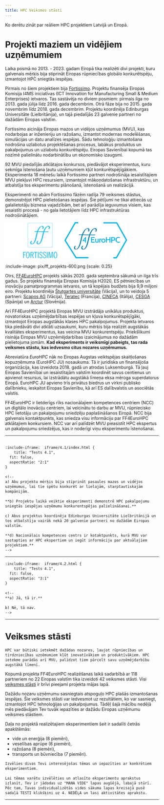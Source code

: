 ```yaml
---
title: HPC Veiksmes stāsti
---
```


Ko derētu zināt par reāliem HPC projektiem Latvijā un Eiropā.

#  Projekti maziem un vidējiem uzņēmumiem

Laika posmā no 2013. - 2023. gadam Eiropā tika realizēti divi projekti, kuru galvenais mērķis bija stiprināt Eiropas rūpniecības globālo konkurētspēju, izmantojot HPC sniegtās iespējas. 

Pirmais no šiem projektiem bija [Fortissimo](https://www.fortissimo-project.eu). Projektu finansēja Eiropas Komisija I4MS iniciatīvas (ICT Innovation for Manufacturing Small & Medium Enterprises) ietvaros. Tas sastāvēja no diviem posmiem: pirmais ilga no 2013. gada jūlija līdz 2016. gada decembrim. Otrā fāze bija no 2015. gada novembrim līdz 2018. gada decembrim. Projektu koordinēja Edinburgas Universitāte (Lielbritānija), un tajā piedalījās 23 galvenie partneri no dažādām Eiropas valstīm.

Fortissimo aicināja Eiropas mazos un vidējos uzņēmumus (MVU), kas nodarbojas ar inženieriju un ražošanu, izmantot modernas modelēšanas, simulācijas un datu analīzes iespējas. Šādu tehnoloģiju izmantošana nodrošina uzlabotus projektēšanas procesus, labākus produktus un pakalpojumus un uzlabotu konkurētspēju. Eiropas Savienībai kopumā tas nozīmē palielinātu nodarbinātību un ekonomisko izaugsmi.

92 MVU piedalījās atklātajos konkursos, piedāvājot eksperimentus, kuru sekmīga īstenošana ļautu uzņēmumiem kļūt konkurētspējīgākiem. Eksperimenta 18 mēnešu laikā Fortissimo partneri nodrošināja iesaistītajiem MVU piekļuvi HPC resursiem, izmantojot mākoņdatošanas infrastruktūru, un atbalstīja tos eksperimentu plānošanā, īstenošanā un realizācijā.

Eksperimenti no abām Fortissimo fāzēm radīja 79 veiksmes stāstus, demonstrējot HPC pielietošanas iespējas. Šie pētījumi ne tikai attiecās uz galalietotāju biznesa vajadzībām, bet arī parādīja ieguvumus visiem, kas iesaistīti procesā - no gala lietotājiem līdz HPC infrastruktūras nodrošinātājiem. 

<img src="https://raw.githubusercontent.com/viktorszagorskis/hpc-pamati/main/pix/ff_projekts.png" width="400"/>

:include-image: pix/ff_projekts-600.png {scale: 0.25}

Otrs, [FF4EuroHPC](https://www.ff4eurohpc.eu) projekts sākās 2020. gada septembra sākumā un ilga trīs gadus. Šo projektu finansēja Eiropas Komisija H2020, ES pētniecības un inovāciju pamatprogrammas ietvaros, un tā kopējais budžets bija 9,9 miljoni eiro. Projektu koordinēja [Štutgartes universitāte](https://www.uni-stuttgart.de/en/) (Vācija), un to veidoja 5 partneri: [Scapos AG](https://www.scapos.de/en/) (Vācija), [Teratec](https://www.teratec.eu/gb/index.html) (Francija), [CINECA](https://www.cineca.it/en) (Itālija), [CESGA](https://www.cesga.es/en/home-2/) (Spānija) un [Arctur](https://www.arctur.si) (Slovēnija).

Arī FF4EuroHPC projektā Eiropas MVU izstrādāja unikālus produktus, novatoriskas uzņēmējdarbības iespējas un kļuva konkurētspējīgāki, izmantojot Eiropas augstākās klases HPC pakalpojumus. Projekta ietvaros tika piedāvāti divi atklāti uzsaukumi, kuru mērķis bija realizēt augstākās kvalitātes eksperimentus, kas veicina MVU konkurentspēju. Priekšlikumi risināja Eiropas MVU uzņēmējdarbības izaicinājumus no dažādām pielietojuma jomām. **Kad eksperiments ir veiksmīgi pabeigts, tas rada veiksmes stāstu, kas iedvesmo citus nozares uzņēmumus.**

Abreviatūra *EuroHPC* nāk no Eiropas Augstas veiktspējas skaitļošanas kopuzņēmuma (EuroHPC JU) nosaukuma. Tā ir juridiska un finansējoša organizācija, kas izveidota 2018. gadā un atrodas Luksemburgā. Tā ļauj Eiropas Savienībai un iesaistītajām valstīm koordinēt savus centienus un apvienot resursus, lai izstrādātu augstākā līmeņa eksa mēroga superdatorus Eiropā. EuroHPC JU apvieno trīs privātus biedrus un virkni publisko dalībnieku, ieskaitot Eiropas Savienību, kā arī ES dalībvalstis un asociētās valstis.

FF4EuroHPC ir lietderīgs rīks nacionālajiem kompetences centriem (NCC) un digitālo inovāciju centriem, lai veicinātu to darbu ar MVU, rūpniecisko HPC lietotāju un pakalpojumu sniedzēju paplašināšanos Eiropā. NCC bija galvenais kontaktpunkts, kas sniedza visu informāciju par FF4EuroHPC atklātajiem konkursiem. NCC var arī palīdzēt MVU pieasistīt HPC ekspertus un pakalpojumu sniedzējus, kas ir noderīgi viņu eksperimentu īstenošanai.

---

````spoiler {title: "Pašpārbaudes jautājums"}

:include-iframe:  iframe/4.1/index.html {
    title: "Tests 4.1",
  fit: false, 
  aspectRatio: "2:1"
}

<!--
a) Abu projektu mērķis bija stiprināt pasaules mazos un vidējos uzņēmumus, lai tie spētu konkurēt ar lielajām, starptautiskajām kompānijām.

**b) Projektu laikā veiktie eksperimenti demonstrē HPC pakalpojumu sniegtās iespējas uzņēmumu konkurentspējas palielināšanai.**

c) Abus projektus koordinēja Edinburgas Universitāte Lielbritānijā un tos atbalstīja vairāk nekā 20 galvenie partneri no dažādām Eiropas valstīm.

**d) Nacionālais kompetences centrs ir kotaktpunkts, kurā MVU var sastapties ar HPC ekspertiem un iegūt informāciju par aktuālajiem projektiem.**
-->
 ````

---


```spoiler {title: "Pašpārbaudes jautājums"}
:include-iframe:  iframe/4.2.html {
    title: "Tests 4.1",
  fit: false, 
  aspectRatio: "3:1"
}

<!--
**a) Jā, tā ir.**

b) Nē, tā nav.
-->
```

---

<!-- :include-meta: {bulletListType: "LeftRightTimeLine"}

* Testing
* Design
* Code Review
* Documentation -->

# Veiksmes stāsti

```attention-recommendation {label: ""}
HPC var būtiski ietekmēt dažādas nozares, ļaujot rūpniecības un tirdzniecības uzņēmumiem kļūt inovatīvākiem un produktīvākiem. HPC ietekme parādās arī MVU, palīdzot tiem pārcelt savu uzņēmējdarbību augstākā līmenī.
``` 
Kopumā projekta FF4EuroHPC realizēšanas laikā sadarbībā ar 118 partneriem no 22 Eiropas valstīm tika izveidoti 42 veiksmes stāsti. Visi [veiksmes stāsti](https://www.ff4eurohpc.eu/en/success-stories/) ir brīvi pieejami projekta mājas lapā.

Dažādu nozaru uzņēmumu sasniegtais atspoguļo HPC plašās izmantošanas iespējas.  Šie veiksmes stāsti var iedvesmot uz rezultātiem, ko var sasniegt, izmantojot HPC tehnoloģijas un pakalpojumus. Tādēļ šajā mācību nedēļā mēs piedāvājam Tev tuvāk iepazīties ar dažādu Eiropas uzņēmumu veiksmes stāstiem.

Daļa no projektā realizētajiem eksperimentiem šeit ir sadalīti četrās apakštēmās:  
* vide un enerģija (8 piemēri),  
* veselības aprūpe (8 piemēri),   
* ražošana (8 piemēri),  
* transports un būvniecība (7 piemēri).  

```attention-question {label: "Tavs uzdevums"}
Izvēlies divas Tevi interesējošas tēmas un iepazīties ar konkrētiem eksperimentiem.

Lai tēmas varētu izvēlēties un atlasīto eksperimentu aprakstus izlasīt, Tev ir jādodas uz "MANA VIDE" lapas augšējā, labajā stūrī. Pēc tam, Tavas individualizētās vides sākuma lapas kreisajā pusē sadaļā TESTI klikšķini uz 4. NEDĒĻA un lasi aktivitātes aprakstu.

```

<!--
Pēc iepazīšanās ar eksperimentu aprakstiem atbildi uz diviem pašpārbaudes jautājumiem katrā no izvēlētajām tēmām.

### Vide un enerģija

> 1. Robust Power System Maintenance Planning via Stochastic Optimization and HPC ([skatīt šeit](https://www.ff4eurohpc.eu/en/success-stories/2022112020452541/robust_power_system_maintenance_planning_via_stochastic_optimization_and_hpc))

> 2. Accelerating CFD Simulation of Immersive Battery Cooling ([skatīt šeit](https://www.ff4eurohpc.eu/en/success-stories/2023092219270744/accelerating_cfd_simulation_of_immersive_battery_cooling))

> 3. Optimal CO2 Capture and Utilization Plant Design Through HPC ([skatīt šeit](https://www.ff4eurohpc.eu/en/success-stories/2023093014021387/optimal_co2_capture_and_utilization_plant_design_through_hpc))

> 4. High-Fidelity Modelling of a Hydrogen-Fired Industrial Combustor ([skatīt šeit](https://www.ff4eurohpc.eu/en/success-stories/2023093015093374/highfidelity_modelling_of_a_hydrogenfired_industrial_combustor))

> 5. AI/ML Computer Vision for the Next Generation Poultry Farms ([skatīt šeit](https://www.ff4eurohpc.eu/en/success-stories/2022111918411196/aiml_computer_vision_for_the_next_generation_poultry_farms))

> 6. Improvement of Productivity in Aquaculture ([skatīt šeit](https://www.ff4eurohpc.eu/en/success-stories/2023092219113328/improvement_of_productivity_in_aquaculture))

> 7. High Fidelity Modeling for Small Wind Turbines ([skatīt šeit](https://www.ff4eurohpc.eu/en/success-stories/2023093014402051/high_fidelity_modeling_for_small_wind_turbines))

> 8. Solving Ambitious Challenges in Wastewater Treatment Using HPC in CFD Simulation ([skatīt šeit](https://www.ff4eurohpc.eu/en/success-stories/2023093015310376/solving_ambitious_challenges_in_wastewater_treatment_using_hpc_in_cfd_simulation))

-->

<!-- ```spoiler {title: "Pašpārbaudes Jautājums"}

``` 




```spoiler {title: "Pašpārbaudes jautājums"}

:include-iframe:  iframe/4.3.html {
    title: "Tests 4.3",
  fit: false, 
  aspectRatio: "2:1"
}
-->
<!--

a) 5 000 - 29 000 EUR

**b) 30 000 - 51 000 EUR**

c) 52 000 - 79 000 EUR

d) vairāk par 80 000 EUR

-->
<!--
```

---

```spoiler {title: "Pašpārbaudes jautājums"}

:include-iframe:  iframe/4.4.html {
    title: "Tests 4.4",
  fit: false, 
  aspectRatio: "2:1"
}

**a) Farmaceitiskā piesārņojuma likvidēšana no ūdens**

b) Analizēt dažādos audos un orgānos iesprostotās un uzkrājušās mikrodaļiņas

c) Radiācijas devas paredzēšana no radiofarmaceitiskajiem preparātiem

d) Efektīvu lidmašīnas spārnu profilu izveide
```
-->

<!--

### Veselības aprūpe

> 1. A Pediatric Simulated Dosimetry Platform for Clinical Use ([skatīt šeit](https://www.ff4eurohpc.eu/en/success-stories/2022111918032911/a_pediatric_simulated_dosimetry_platform_for_clinical_use))

> 2. Advanced HPC Based Drug Discovery with Converged Deep Physics and AI ([skatīt šeit](https://www.ff4eurohpc.eu/en/success-stories/2022111918293258/advanced_hpc_based_drug_discovery_with_converged_deep_physics_and_ai))

> 3. Cloud-Based HPC Platform to Support Systemic-Pulmonary Shunting Procedures ([skatīt šeit](https://www.ff4eurohpc.eu/en/success-stories/2022111921555173/cloudbased_hpc_platform_to_support_systemicpulmonary_shunting_procedures))

> 4. High-Performance Computing Enhances Treatment Precision in Breast Cancer ([skatīt šeit](https://www.ff4eurohpc.eu/en/success-stories/2022112019214539/highperformance_computing_enhances_treatment_precision_in_breast_cancer))

> 5. HPC Simulation for an Endourethral Sphincter Against Urinary Incontinence ([skatīt šeit](https://www.ff4eurohpc.eu/en/success-stories/2023092311255733/hpc_simulation_for_an_endourethral_sphincter_against_urinary_incontinence_))

> 6. Application of HPC Tools for the Optimization of 3D-Printed Orthopaedic Devices ([skatīt šeit](https://www.ff4eurohpc.eu/en/success-stories/2023092219343441/application_of_hpc_tools_for_the_optimization_of_3dprinted_orthopaedic_devices_))

> 7. Real-Time Heart Monitoring of Thousands of Patients ([skatīt šeit](https://www.ff4eurohpc.eu/en/success-stories/2023092220090099/realtime_heart_monitoring_of_thousands_of_patients))

> 8. A Digital Twin for Airflow and Inhaled Drug Delivery in Human Airways ([skatīt šeit](https://www.ff4eurohpc.eu/en/success-stories/2023100219073965/a_digital_twin_for_airflow_and_inhaled_drug_delivery_in_human_airways))


---

```spoiler {title: "Pašpārbaudes jautājums"}

:include-iframe:  iframe/4.5.html {
    title: "Tests 4.5",
  fit: false, 
  aspectRatio: "2:1"
}
-->
<!--
**a) 3D ortozes**

b) Mikrokanālu siltummaiņu topoloģiju

c) Magnētiskās piedziņas sūkni

d) Sirds stimulatoru

```
---


```spoiler {title: "Pašpārbaudes jautājums"}

:include-iframe:  iframe/4.6.html {
    title: "Tests 4.6",
  fit: false, 
  aspectRatio: "2:1"
}

**a) Ārsti var vienlaikus uzraudzīt vairāku ambulatoro pacientu veselības stāvokli, neprasot viņu fizisku klātbūtni slimnīcā**

**b) ViewECG veicinās aritmijas agrīnu atklāšanu**

c) ViewECG novērsīs aritmijas rašanos

d) Pacienti paši var apgt ViewECG programmatūru, līdz ar viņiem nav nepieciešams apmeklēt ārstu.

```
-->
---

<!--
### Ražošana

> 1. AI-Platform for Automated Training of Object Detection Models Based on CAD Data ([skatīt šeit](https://www.ff4eurohpc.eu/en/success-stories/2022111918551565/aiplatform_for_automated_training_of_object_detection_models_based_on_cad_data))

> 2. Multiphysics and Multiscale Modelling of Aeronautical Components ([skatīt šeit](https://www.ff4eurohpc.eu/en/success-stories/2022112019323545/multiphysics_and_multiscale_modelling_of_aeronautical_components))

> 3. Multi-Head Additive Manufacturing with Optimal HPC Thermal Stabilization ([skatīt šeit](https://www.ff4eurohpc.eu/en/success-stories/2022112020330159/multihead_additive_manufacturing_with_optimal_hpc_thermal_stabilization))

> 4. Topology Optimization of Micro-Channel Heat Exchangers ([skatīt šeit](https://www.ff4eurohpc.eu/en/success-stories/2022112020572893/topology_optimization_of_microchannel_heat_exchangers))

> 5. Forecasting Reliability in Manufacturing ([skatīt šeit](https://www.ff4eurohpc.eu/en/success-stories/2023092219455162/forecasting_reliability_in_manufacturing))

> 6. Cloud-Based CFD Optimization of Magnetic Drive Pumps using HPC ([skatīt šeit](https://www.ff4eurohpc.eu/en/success-stories/2023092219541807/cloudbased_cfd_optimization_of_magnetic_drive_pumps_using_hpc_))

> 7. High Performance Computing for Profile Extrusion ([skatīt šeit](https://www.ff4eurohpc.eu/en/success-stories/2023100218435592/high_performance_computing_for_profile_extrusion))

> 8. Boosting CFD Simulation of Thermal Equipment for Food Processing ([skatīt šeit](https://www.ff4eurohpc.eu/en/success-stories/2023100218573097/boosting_cfd_simulation_of_thermal_equipment_for_food_processing))


---


```spoiler {title: "Pašpārbaudes jautājums"}

:include-iframe:  iframe/4.7.html {
    title: "Tests 4.7",
  fit: false, 
  aspectRatio: "2:1"
}
-->
<!--
**a) Palielināta 3D drukāšanas procesa precizitāte.**

**b) Saīsināts produkta piegādes laiks.**

c) Var izmantot lētākus izejmateriālus.

d) Var samazināt temperaturu printera kamerā, tādējādi ietaupot līdzekļus
-->
<!--
```

---


```spoiler {title: "Pašpārbaudes jautājums"}

:include-iframe:  iframe/4.8.html {
    title: "Tests 4.1",
  fit: false, 
  aspectRatio: "2:1"
}

a) HPC, mākslīgais intelekts (AI) un skaitliskās hidrodinamikas (CFD) simulācijas

**b) HPC un skaitliskās hidrodinamikas (CFD) simulācijas**

c) mākslīgais intelekts (AI) un mašīnmācīšanās (ML)

```
---

### Transports un būvniecība

> 1. Accelerated Structural Design of Sustainable Aviation Projects ([skatīt šeit](https://www.ff4eurohpc.eu/en/success-stories/2023092220162146/accelerated_structural_design_of_sustainable_aviation_projects))

> 2. HPC-based Engineering Design for Control of Smoke in Subway Tunnels ([skatīt šeit](https://www.ff4eurohpc.eu/en/success-stories/2023092218335604/hpcbased_engineering_design_for_control_of_smoke_in_subway_tunnels))

> 3. Cloud-Based CFD for Urban Microclimate Assessment and Architectural Planning ([skatīt šeit](https://www.ff4eurohpc.eu/en/success-stories/2023092219014764/cloudbased_cfd_for_urban_microclimate_assessment_and_architectural_planning))

> 4. Accessible Acoustic Simulations for Better Sound Experiences ([skatīt šeit](https://www.ff4eurohpc.eu/en/success-stories/2023093015203830/accessible_acoustic_simulations_for_better_sound_experiences))

> 5. HPC-based Design of Wind Assisted Propulsion Technology ([skatīt šeit](https://www.ff4eurohpc.eu/en/success-stories/2023102011561452/hpcbased_design_of_wind_assisted_propulsion_technology))

> 6. High-Performance Computing for High-Value Weather Forecasts ([skatīt šeit](https://www.ff4eurohpc.eu/en/success-stories/2022112019043005/highperformance_computing_for_highvalue_weather_forecast))

> 7. HPC Vessel Maintenance Optimization by Natural Language Assistance ([skatīt šeit](https://www.ff4eurohpc.eu/en/success-stories/2022112020061904/hpc_vessel_maintenance_optimization_by_natural_language_assistance))


---

```spoiler {title: "Pašpārbaudes jautājums"}


:include-iframe:  iframe/4.9.html {
    title: "Tests 4.9",
  fit: false, 
  aspectRatio: "2:1"
}
-->
<!--
**a) Galisijas reģions**

b) Lionas reģions

c) Neapoles reģions

d) Turīnas reģions

```


---

```spoiler {title: "Pašpārbaudes jautājums"}


:include-iframe:  iframe/4.10.html {
    title: "Tests 4.10",
  fit: false, 
  aspectRatio: "2:1"
}

**a) Būtiski samazināts ventilatoru un trokšņa slāpētāju skaits**

b) Ātrāka metro kustība pazemē

c) Mazāki pazemes tuneļi, kas ļauj ietaupīt būvniecības izmaksas

```

---

<!-- ### 4.2.3 Diskusija  -->





<!-- ```spoiler {title: "Diskusijas Jautājums"}
**Jautājums** 4.11 - Kurus 3 no aprakstītajiem eksperimentiem, jūs vēlētos ieviest Latvijā un kāpēc?
``` -->


<!--
# Kas notiek Pasaulē

##   Zinātnes jaunumi
[Symbolic Calculus for High-performance Computing From Scratch Using C++23 - Vincent Reverdy - CppCon](https://youtu.be/lPfA4SFojao)
-->
